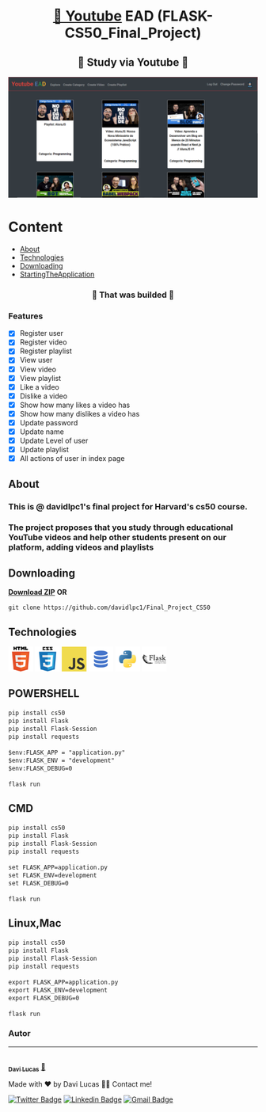 <h1 align="center">
    <a href="https://www.youtube.com/">🔗 Youtube</a> EAD (FLASK-CS50_Final_Project)</a>
</h1>
<h2 align="center">🚀 Study via Youtube 🚀</h2>

<img src="static/home.PNG" alt="Home">

Content
=================
   * [About](#About)
   * [Technologies](#Technologies)
   * [Downloading](#Downloading)
   * [StartingTheApplication](#Starting)
  
<h3 align="center"> 
	🚧 That was builded 🚧
</h3>

### Features

- [x] Register user
- [x] Register video
- [x] Register playlist
- [x] View user
- [x] View video
- [x] View playlist
- [x] Like a video
- [x] Dislike a video
- [x] Show how many likes a video has
- [x] Show how many dislikes a video has
- [x] Update password
- [x] Update name
- [x] Update Level of user
- [x] Update playlist
- [x] All actions of user in index page
 
<div id="About">    

## About
### This is @ davidlpc1's final project for Harvard's cs50 course.
### The project proposes that you study through educational YouTube videos and help other students present on our platform, adding videos and playlists

</div>

<div id="Downloading">

## Downloading

<strong><a href="https://github.com/davidlpc1/Final_Project_CS50/archive/main.zip">Download ZIP</a></strong>
<strong>OR</strong>

```
git clone https://github.com/davidlpc1/Final_Project_CS50
```

</div>

<div id="Technologies">

## Technologies

<code><img  height="50" src="https://raw.githubusercontent.com/github/explore/80688e429a7d4ef2fca1e82350fe8e3517d3494d/topics/html/html.png" alt="HTML"></code>
<code><img  height="50" src="https://raw.githubusercontent.com/github/explore/80688e429a7d4ef2fca1e82350fe8e3517d3494d/topics/css/css.png" alt="CSS"></code>
<code><img height="50" src="https://raw.githubusercontent.com/github/explore/80688e429a7d4ef2fca1e82350fe8e3517d3494d/topics/javascript/javascript.png" alt="JavaScript"></code>
<code><img height="50" src="https://raw.githubusercontent.com/github/explore/80688e429a7d4ef2fca1e82350fe8e3517d3494d/topics/sql/sql.png" alt="SQLite"></code>
<code><img height="50" src="https://raw.githubusercontent.com/github/explore/80688e429a7d4ef2fca1e82350fe8e3517d3494d/topics/python/python.png" alt="Python"></code>
<code><img height="50" src="https://raw.githubusercontent.com/github/explore/80688e429a7d4ef2fca1e82350fe8e3517d3494d/topics/flask/flask.png" alt="Python"></code>
</div>

<div id="Starting">

## POWERSHELL 
```
pip install cs50
pip install Flask
pip install Flask-Session
pip install requests

$env:FLASK_APP = "application.py"  
$env:FLASK_ENV = "development" 
$env:FLASK_DEBUG=0

flask run
```
## CMD 
```
pip install cs50
pip install Flask
pip install Flask-Session
pip install requests

set FLASK_APP=application.py 
set FLASK_ENV=development 
set FLASK_DEBUG=0

flask run
```
## Linux,Mac
``` 
pip install cs50
pip install Flask
pip install Flask-Session
pip install requests

export FLASK_APP=application.py 
export FLASK_ENV=development 
export FLASK_DEBUG=0

flask run
```
</div>

### Autor
---

<a href="https://github.com/davidlpc1">
 <img style="border-radius: 50%;" src="https://avatars2.githubusercontent.com/u/66884233?v=4" width="100px;" alt="">
 <br />
 <sub><b>Davi Lucas</b></sub></a> <a href="https://app.rocketseat.com.br/me/davi-lucas-marques-de-freitas-04149">🚀</a>


Made with ❤️ by Davi Lucas 👋🏽 Contact me!

[![Twitter Badge](https://img.shields.io/badge/-@ProgramadorDavi-1ca0f1?style=flat-square&labelColor=1ca0f1&logo=twitter&logoColor=white&link=https://twitter.com/ProgramadorDavi)](https://twitter.com/ProgramadorDavi) [![Linkedin Badge](https://img.shields.io/badge/-Davi-Lucas?style=flat-square&logo=Linkedin&logoColor=white&link=https://www.linkedin.com/in/davi-lucas-93abb71b3/)](https://www.linkedin.com/in/davi-lucas-93abb71b3/) 
[![Gmail Badge](https://img.shields.io/badge/-davilucasdlcreator@gmail.com-c14438?style=flat-square&logo=Gmail&logoColor=white&link=mailto:davilucasdlcreator@gmail.com)](mailto:davilucasdlcreator@gmail.com)